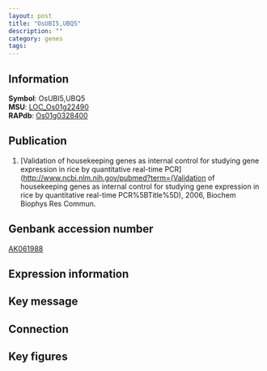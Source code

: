 ```yaml
---
layout: post
title: "OsUBI5,UBQ5"
description: ""
category: genes
tags: 
---
```


## Information
__Symbol__: OsUBI5,UBQ5  
__MSU__: [LOC_Os01g22490](http://rice.plantbiology.msu.edu/cgi-bin/ORF_infopage.cgi?orf=LOC_Os01g22490)  
__RAPdb__: [Os01g0328400](http://rapdb.dna.affrc.go.jp/viewer/gbrowse_details/irgsp1?name=Os01g0328400)  

## Publication
1. [Validation of housekeeping genes as internal control for studying gene expression in rice by quantitative real-time PCR](http://www.ncbi.nlm.nih.gov/pubmed?term=(Validation of housekeeping genes as internal control for studying gene expression in rice by quantitative real-time PCR%5BTitle%5D), 2006, Biochem Biophys Res Commun.

## Genbank accession number
[AK061988](http://www.ncbi.nlm.nih.gov/nuccore/AK061988)

## Expression information

## Key message

## Connection

## Key figures


